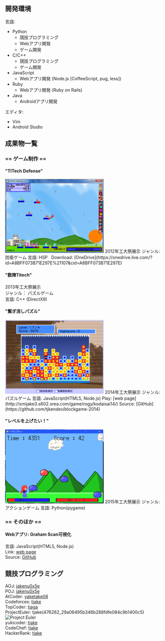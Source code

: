 ## 開発環境

言語:
- Python
  - 競技プログラミング
  - Webアプリ開発
  - ゲーム開発
- C/C++
  - 競技プログラミング
  - ゲーム開発
- JavaScript
  - Webアプリ開発 (Node.js [CoffeeScript, pug, less])
- Ruby
  - Webアプリ開発 (Ruby on Rails)
- Java
  - Androidアプリ開発

エディタ:  
- Vim
- Android Studio

## 成果物一覧

### == ゲーム制作 ==

#### "TITech Defense"
<img src="./img/2012_titechdefense.png" width="320" height="240">  
2012年工大祭展示  
ジャンル: 防衛ゲーム  
言語: HSP  
Download: [OneDrive](https://onedrive.live.com/?id=A8BFF073B71E297E%21107&cid=A8BFF073B71E297E)

#### "数陣Titech"
2013年工大祭展示  
ジャンル： パズルゲーム  
言語: C++ (DirectX9)

#### "繋ぎ消しパズル"
<img src="./img/2014_puzzle.png" width="320" height="240">  
2014年工大祭展示  
ジャンル: パズルゲーム  
言語: JavaScript(HTML5, Node.js)  
Play: [web page](http://smijake3.s602.xrea.com/game/rogy/kodaisai14/)  
Source: [GitHub](https://github.com/tjkendev/blockgame-2014)

#### "レベルを上げたい！"
<img src="./img/2015_level.png" width="320" height="240">  
2015年工大祭展示  
ジャンル: アクションゲーム  
言語: Python(pygame)

### == そのほか ==

#### Webアプリ: Graham Scan可視化  
言語: JavaScript(HTML5, Node.js)  
Link: [web page](http://smijake3.s602.xrea.com/tips/algorithm/graham_scan/)  
Source: [GitHub](https://github.com/tjkendev/graham-scan)

## 競技プログラミング

AOJ: [jakenu0x5e](http://judge.u-aizu.ac.jp/onlinejudge/user.jsp?id=jakenu0x5e)  
POJ: [jakenu0x5e](http://poj.org/userstatus?user_id=jakenu0x5e)  
AtCoder: [yaketake08](https://atcoder.jp/user/yaketake08)  
Codeforces: [tjake](http://codeforces.com/profile/tjake)  
TopCoder: [tjaga](https://www.topcoder.com/members/tjaga/)  
ProjectEuler: tjake(476262_29a06495b346b288fdfe084c9b1400c5)    
![Project Euler](https://projecteuler.net/profile/tjake.png)  
yukicoder: [tjake](http://yukicoder.me/users/1186)  
CodeChef: [tjake](https://www.codechef.com/users/jakenu0x5e)  
HackerRank: [tjake](https://www.hackerrank.com/tjake)  
